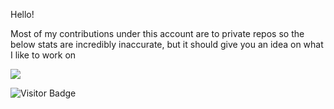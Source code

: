 Hello!

Most of my contributions under this account are to private repos so the below stats are incredibly inaccurate, but it should give you an idea on what I like to work on

![](https://github-readme-stats.vercel.app/api/top-langs/?username=alicekaerast&layout=compact&count_private=true&theme=tokyonight)

![Visitor Badge](https://visitor-badge.laobi.icu/badge?page_id=alicekaerast.alicekaerast)
